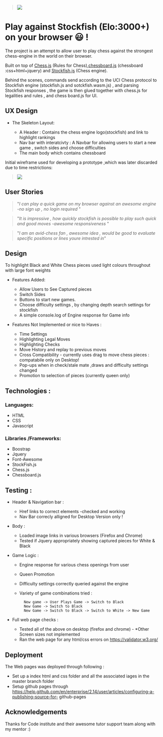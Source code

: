 > ![](https://github.com/rbnphlp/Chessapp/blob/master/img/stockfish/Chess_responsiveness.png)	
# Play against Stockfish (Elo:3000+) on your browser :smiley:  !


The project is an attempt to allow user to play chess against the strongest chess-engine in the world  on their browser.

Built on top of [Chess.js](https://github.com/jhlywa/chess.js)
(Rules for Chess),[chessboard.js](https://chessboardjs.com/) (chessboard :css+html+jquery) 
and [Stockfish.js](https://github.com/nmrugg/stockfish.js) (Chess engine).


Behind the scenes, commands send according to the UCI Chess protocol to Stockfish engine (stockfish.js and sotckfish.wasm.js) , and parsing Stockfish responses , the game is then glued together with chess.js for legalities and rules , and chess board.js for UI.

## UX Design 

+ The Skeleton Layout:


    - A Header : Contains the chess engine logo(stockfish) and link to highlight rankings 
    - Nav bar with interatcivty : A  Navbar for allowing users to start a new game , switch sides and choose difficulties
    - The main body which contains chessboard 

Initial wireframe used for developing a prototype ,which was later discarded due to time restrictions:

> ![](https://github.com/rbnphlp/Chessapp/blob/master/img/stockfish/Initialwireframe_chess.png)	

    

## User Stories

> "*I can play a quick game on my browser against an awesome engine -no sign up , no login required* "

> "*It is impressive , how quickly stockfish is possible to play such quick and good moves -awesome responsiveness* "

> "*I am an avid-chess fan , awesome idea , would be good to evaluate specific positions or lines youre intrested in*"


## Design 

To highlight Black and White Chess pieces used light colours throughout with large font weights

+ Features Added: 
    - Allow Users to See Captured pieces 
    - Switch Sides
    - Buttons to start new games.
    - Choose difficulty settings , by changing depth search settings for stockfish
    - A simple console.log of Engine response for Game info

+ Features Not Implemented or nice to Haves :
    - Time Settings
    - Highlighting Legal Moves
    - Highlighting Checks 
    - Move History and replay to previous moves
    - Cross Compatibility - currently uses drag to move chess pieces : compatabile only on Desktop!
    - Pop-ups when in check/stale mate ,draws and difficulty settings changed
    - Promotion to selection of pieces (currently queen only)


## Technologies :


### Languages:

+ HTML
+ CSS
+ Javascript
    
### Libraries /Frameworks:
+ Boostrap
+ Jquery
+ Font-Awesome
+ StockFish.js
+ Chess.js
+ Chessboard.js

  
## Testing :



+ Header & Navigation bar :
     - Href links to correct elements -checked and working
     - Nav Bar correcly alligned for Desktop Version only ! 

+ Body  :
     - Loaded image links in various browsers (Firefox and Chrome)
     - Tested if Jquery appropriately showing captured pieces for White & Black
     
+ Game Logic :
    - Engine response for various chess openings from user 
    - Queen Promotion
    - Difficulty settings correctly queried against the engine
    - Variety of game combinations tried :
        
            New game -> User Plays Game -> Switch to Black 
            New Game -> Switch to Black
            New Game -> Switch to Black -> Switch to White -> New Game
            
     
+ Full web page checks : 
     - Tested all of the above on desktop (firefox and chrome) - *Other Screen sizes not implemented
     - Ran the web page for any html/css errors on https://validator.w3.org/
     



## Deployment

The Web pages was deployed through following :
+ Set up  a index html and css folder and all the associated iages  in the master branch  folder 
+ Setup github pages through https://help.github.com/en/enterprise/2.14/user/articles/configuring-a-publishing-source-for-     github-pages




## Acknowledgements
 Thanks for Code institute and their awesome tutor support team along with my mentor :)
 












